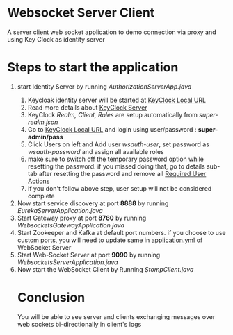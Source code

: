 <h1>Websocket Server Client</h1>
A server client web socket application to demo connection via proxy and using Key Clock as identity server

<h1>Steps to start the application</h1>
<ol type="1">
  <li>start Identity Server by running <i>AuthorizationServerApp.java</i></li>
  <ol>
  <li>Keycloak identity server will be started at <a href="http://localhost:8083/auth">KeyClock Local URL</a> </li>
  <li>Read more details about <a href="https://medium.com/devops-dudes/securing-spring-boot-rest-apis-with-keycloak-1d760b2004e">KeyClock Server</a></li>
  <li>KeyClock <i>Realm, Client, Roles</i> are setup automatically from <i>super-realm.json</i></li>  
  <li>Go to <a href="http://localhost:8083/auth">KeyClock Local URL</a> and login using user/password : <b>super-admin/pass</b></li>
  <li>Click Users on left and Add user <I>wsauth-user</I>, set password as <I>wsauth-password</I> and assign all available roles</li>
  <li>make sure to switch off the temporary password option while resetting the password. if you missed doing that, go to details sub-tab after resetting the password and remove all <u>Required User Actions</u></li>
  <li>if you don't follow above step, user setup will not be considered complete</li>
</ol>
<li>Now start service discovery  at port <b>8888</b> by running <i>EurekaServerApplication.java</i></li>
<li>Start Gateway proxy at port <b>8760</b> by running <i>WebsocketsGatewayApplication.java</i></li>
<li>Start Zookeeper and Kafka at default port numbers. if you choose to use custom ports, you will need to update same in <u>application.yml</u> of WebSocket Server</li>
<li>Start Web-Socket Server at port <b>9090</b> by running <i>WebsocketsServerApplication.java</i></li>
<li>Now start the WebSocket Client by Running <i>StompClient.java</i></li>

<h1>Conclusion</h1>
You will be able to see server and clients exchanging messages over web sockets bi-directionally in client's logs
</ol>

